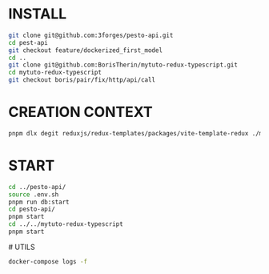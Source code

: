 # INSTALL
```bash
git clone git@github.com:3forges/pesto-api.git
cd pest-api
git checkout feature/dockerized_first_model 
cd ..
git clone git@github.com:BorisTherin/mytuto-redux-typescript.git
cd mytuto-redux-typescript
git checkout boris/pair/fix/http/api/call
```


# CREATION CONTEXT
```bash
pnpm dlx degit reduxjs/redux-templates/packages/vite-template-redux ./mytuto-redux-typescript/
```

# START
```bash
cd ../pesto-api/
source .env.sh
pnpm run db:start
cd pesto-api/
pnpm start
cd ../../mytuto-redux-typescript
pnpm start
``` 

# UTILS
```bash
docker-compose logs -f
```